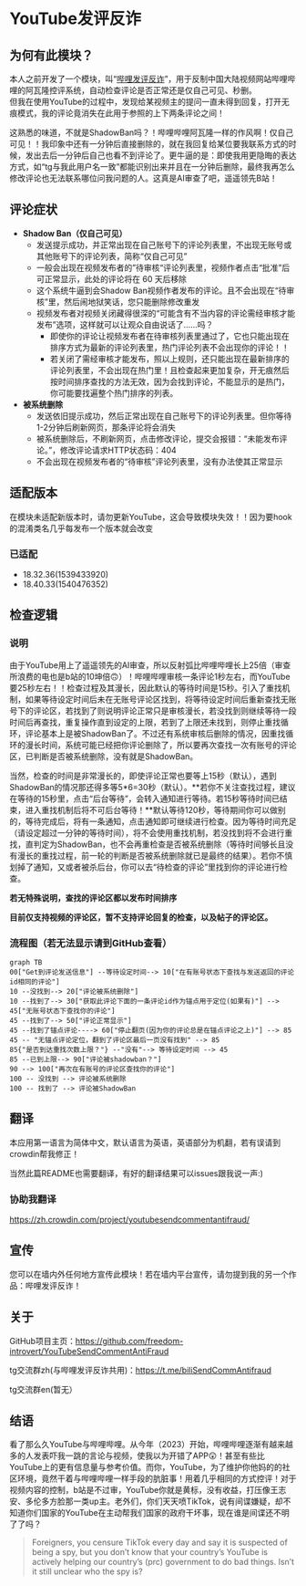 # YouTube发评反诈
## 为何有此模块？
本人之前开发了一个模块，叫“[哔哩发评反诈](https://github.com/freedom-introvert/biliSendCommAntifraud)”，用于反制中国大陆视频网站哔哩哔哩的阿瓦隆控评系统，自动检查评论是否正常还是仅自己可见、秒删。  
但我在使用YouTube的过程中，发现给某视频主的提问一直未得到回复，打开无痕模式，我的评论竟消失在此用于参照的上下两条评论之间！

这熟悉的味道，不就是ShadowBan吗？！哔哩哔哩阿瓦隆一样的作风啊！仅自己可见！！我印象中还有一分钟后直接删除的，就在我回复给某位要我联系方式的时候，发出去后一分钟后自己也看不到评论了。更牛逼的是：即使我用更隐晦的表达方式，如“tg与我此用户名一致”都能识别出来并且在一分钟后删除，最终我再怎么修改评论也无法联系哪位问我问题的人。这真是AI审查了吧，遥遥领先B站！

## 评论症状

- **Shadow Ban（仅自己可见）**
  - 发送提示成功，并正常出现在自己账号下的评论列表里，不出现无账号或其他账号下的评论列表，简称“仅自己可见”
  - 一般会出现在视频发布者的”待审核“评论列表里，视频作者点击“批准”后可正常显示，此处的评论将在 60 天后移除
  - 这个系统牛逼到会Shadow Ban视频作者发布的评论。且不会出现在“待审核”里，然后闹地狱笑话，您只能删除修改重发
  - 视频发布者对视频关闭藏得很深的“可能含有不当内容的评论需经审核才能发布”选项，这样就可以让观众自由说话了……吗？
    - 即使你的评论让视频发布者在待审核列表里通过了，它也只能出现在排序方式为最新的评论列表里，热门评论列表不会出现你的评论！！
    - 若关闭了需经审核才能发布，照以上规则，还只能出现在最新排序的评论列表里，不会出现在热门里！且检查起来更加复杂，开无痕然后按时间排序查找的方法无效，因为会找到评论，不能显示的是热门，你可能要找遍整个热门排序的列表。
- **被系统删除**
  - 发送依旧提示成功，然后正常出现在自己账号下的评论列表里。但你等待1-2分钟后刷新网页，那条评论将会消失
  - 被系统删除后，不刷新网页，点击修改评论，提交会报错：“未能发布评论。”，修改评论请求HTTP状态码：404
  - 不会出现在视频发布者的“待审核”评论列表里，没有办法使其正常显示


## 适配版本
在模块未适配新版本时，请勿更新YouTube，这会导致模块失效！！因为要hook的混淆类名几乎每发布一个版本就会改变  
### 已适配
- 18.32.36(1539433920)
- 18.40.33(1540476352)  
## 检查逻辑
### 说明

由于YouTube用上了遥遥领先的AI审查，所以反射弧比哔哩哔哩长上25倍（审查所浪费的电也是b站的10坤倍🙃）！哔哩哔哩审核一条评论1秒左右，而YouTube要25秒左右！！检查过程及其漫长，因此默认的等待时间是15秒。引入了重找机制，如果等待设定时间后未在无账号评论区找到，将等待设定时间后重新查找无账号下的评论区，若找到了则说明评论正常只是审核漫长，若没找到则继续等待一段时间后再查找，重复操作直到设定的上限，若到了上限还未找到，则停止重找循环，评论基本上是被ShadowBan了。不过还有系统审核后删除的情况，因重找循环的漫长时间，系统可能已经把你评论删除了，所以要再次查找一次有账号的评论区，已判断是否被系统删除，没有就是ShadowBan。

当然，检查的时间是非常漫长的，即使评论正常也要等上15秒（默认），遇到ShadowBan的情况那还得多等5*6=30秒（默认）。**若你不关注查找过程，建议在等待的15秒里，点击“后台等待”，会转入通知进行等待。若15秒等待时间已结束，进入重找机制后将不可后台等待！**默认等待120秒，等待期间你可以做别的，等待完成后，将有一条通知，点击通知即可继续进行检查。因为等待时间充足（请设定超过一分钟的等待时间），将不会使用重找机制，若没找到将不会进行重找，直判定为ShadowBan，也不会再重检查是否被系统删除（等待时间够长且没有漫长的重找过程，前一轮的判断是否被系统删除就已是最终的结果）。若你不慎划掉了通知，又或者被杀后台，你可以去“待检查的评论”里找到你的评论进行检查。

**若无特殊说明，查找的评论区都以发布时间排序**

**目前仅支持视频的评论区，暂不支持评论回复的检查，以及帖子的评论区。**


### 流程图（若无法显示请到GitHub查看）

``` mermaid
graph TB
00["Get到评论发送信息"] --等待设定时间--> 10["在有账号状态下查找与发送返回的评论id相同的评论"] 
10 --没找到--> 20["评论被系统删除"]
10 --找到了--> 30["获取此评论下面的一条评论id作为锚点用于定位(如果有)"] --> 45["无账号状态下查找你的评论"]
45 --找到了--> 50["评论正常显示"]
45 --找到了锚点评论----> 60["停止翻页(因为你的评论总是在锚点评论之上)"] --> 85
45 -- "无锚点评论定位，翻到了评论区最后一页没有找到" --> 85
85{"是否到达重找次数上限？"} --"没有"--> 等待设定时间 --> 45
85 --已到上限--> 90["评论被shadowban？"]
90 --> 100["再次在有账号的评论区查找你的评论"]
100 -- 没找到 --> 评论被系统删除
100 -- 找到了 --> 评论被ShadowBan
```
## 翻译

本应用第一语言为简体中文，默认语言为英语，英语部分为机翻，若有误请到crowdin帮我修正！

当然此篇README也需要翻译，有好的翻译结果可以issues跟我说一声:)

### 协助我翻译

https://zh.crowdin.com/project/youtubesendcommentantifraud/


## 宣传
您可以在墙内外任何地方宣传此模块！若在墙内平台宣传，请勿提到我的另一个作品：哔哩发评反诈！
## 关于
GitHub项目主页：https://github.com/freedom-introvert/YouTubeSendCommentAntiFraud  

tg交流群zh(与哔哩发评反诈共用)：https://t.me/biliSendCommAntifraud  

tg交流群en(暂无）
## 结语

看了那么久YouTube与哔哩哔哩。从今年（2023）开始，哔哩哔哩逐渐有越来越多的人发表吓我一跳的言论与视频，使我以为开错了APP😲！甚至有些比YouTube上的更有信息量与参考价值。而你，YouTube，为了维护你他妈的的社区环境，竟然干着与哔哩哔哩一样手段的肮脏事！用着几乎相同的方式控评！对于视频内容的控制，b站是不过审，YouTube你就是黄标，没有收益，打压像王志安、多伦多方脸那一类up主。老外们，你们天天喷TikTok，说有间谍嫌疑，却不知道你们国家的YouTube在主动帮我们国家的政府干坏事，现在谁是间谍还不明了了吗？
> Foreigners, you censure TikTok every day and say it is suspected of being a spy, but you don’t know that your country’s YouTube is actively helping our country’s (prc) government to do bad things. Isn’t it still unclear who the spy is?
